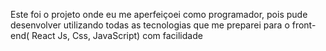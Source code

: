Este foi o projeto onde eu me aperfeiçoei como programador, pois pude desenvolver utilizando todas as tecnologias que me preparei para o front-end( React Js, Css, JavaScript) com facilidade
